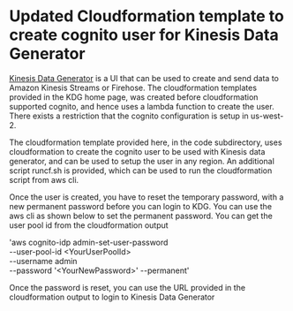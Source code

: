# Updated Cloudformation template to create cognito user for Kinesis Data Generator

[Kinesis Data Generator](https://awslabs.github.io/amazon-kinesis-data-generator/) is a UI that can be used to create and send data to Amazon Kinesis Streams or Firehose. The cloudformation templates provided in the KDG home page, was created before cloudformation supported cognito, and hence uses a lambda function to create the user. There exists a restriction that the cognito configuration is setup in us-west-2.

The cloudformation template provided here, in the code subdirectory, uses cloudformation to create the cognito user to be used with Kinesis data generator, and can be used to setup the user in any region. An additional script runcf.sh is provided, which can be used to run the cloudformation script from aws cli. 

Once the user is created, you have to reset the temporary password, with a new permanent password before you can login to KDG. You can use the aws cli as shown below to set the permanent password.
You can get the user pool id from the cloudformation output

'aws cognito-idp admin-set-user-password \
--user-pool-id \<YourUserPoolId\> \
--username admin \
--password '\<YourNewPassword\>' --permanent'

Once the password is reset, you can use the URL provided in the cloudformation output to login to Kinesis Data Generator

